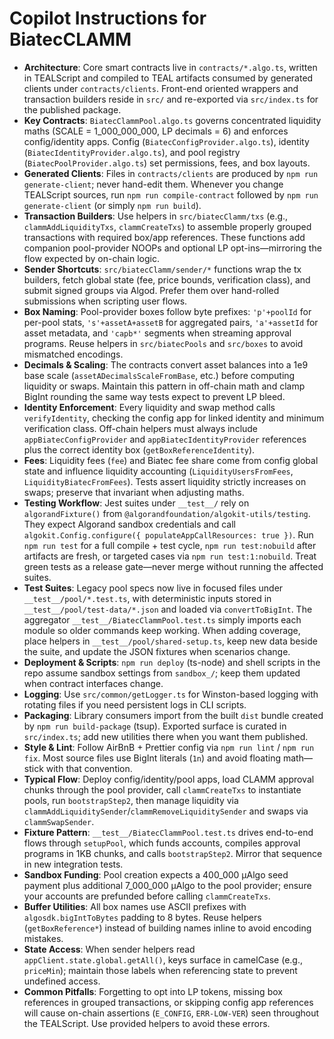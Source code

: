 # Copilot Instructions for BiatecCLAMM

- **Architecture**: Core smart contracts live in `contracts/*.algo.ts`, written in TEALScript and compiled to TEAL artifacts consumed by generated clients under `contracts/clients`. Front-end oriented wrappers and transaction builders reside in `src/` and re-exported via `src/index.ts` for the published package.
- **Key Contracts**: `BiatecClammPool.algo.ts` governs concentrated liquidity maths (SCALE = 1_000_000_000, LP decimals = 6) and enforces config/identity apps. Config (`BiatecConfigProvider.algo.ts`), identity (`BiatecIdentityProvider.algo.ts`), and pool registry (`BiatecPoolProvider.algo.ts`) set permissions, fees, and box layouts.
- **Generated Clients**: Files in `contracts/clients` are produced by `npm run generate-client`; never hand-edit them. Whenever you change TEALScript sources, run `npm run compile-contract` followed by `npm run generate-client` (or simply `npm run build`).
- **Transaction Builders**: Use helpers in `src/biatecClamm/txs` (e.g., `clammAddLiquidityTxs`, `clammCreateTxs`) to assemble properly grouped transactions with required box/app references. These functions add companion pool-provider NOOPs and optional LP opt-ins—mirroring the flow expected by on-chain logic.
- **Sender Shortcuts**: `src/biatecClamm/sender/*` functions wrap the tx builders, fetch global state (fee, price bounds, verification class), and submit signed groups via Algod. Prefer them over hand-rolled submissions when scripting user flows.
- **Box Naming**: Pool-provider boxes follow byte prefixes: `'p'+poolId` for per-pool stats, `'s'+assetA+assetB` for aggregated pairs, `'a'+assetId` for asset metadata, and `'capb*'` segments when streaming approval programs. Reuse helpers in `src/biatecPools` and `src/boxes` to avoid mismatched encodings.
- **Decimals & Scaling**: The contracts convert asset balances into a 1e9 base scale (`assetADecimalsScaleFromBase`, etc.) before computing liquidity or swaps. Maintain this pattern in off-chain math and clamp BigInt rounding the same way tests expect to prevent LP bleed.
- **Identity Enforcement**: Every liquidity and swap method calls `verifyIdentity`, checking the config app for linked identity and minimum verification class. Off-chain helpers must always include `appBiatecConfigProvider` and `appBiatecIdentityProvider` references plus the correct identity box (`getBoxReferenceIdentity`).
- **Fees**: Liquidity fees (`fee`) and Biatec fee share come from config global state and influence liquidity accounting (`LiquidityUsersFromFees`, `LiquidityBiatecFromFees`). Tests assert liquidity strictly increases on swaps; preserve that invariant when adjusting maths.
- **Testing Workflow**: Jest suites under `__test__/` rely on `algorandFixture()` from `@algorandfoundation/algokit-utils/testing`. They expect Algorand sandbox credentials and call `algokit.Config.configure({ populateAppCallResources: true })`. Run `npm run test` for a full compile + test cycle, `npm run test:nobuild` after artifacts are fresh, or targeted cases via `npm run test:1:nobuild`. Treat green tests as a release gate—never merge without running the affected suites.
- **Test Suites**: Legacy pool specs now live in focused files under `__test__/pool/*.test.ts`, with deterministic inputs stored in `__test__/pool/test-data/*.json` and loaded via `convertToBigInt`. The aggregator `__test__/BiatecClammPool.test.ts` simply imports each module so older commands keep working. When adding coverage, place helpers in `__test__/pool/shared-setup.ts`, keep new data beside the suite, and update the JSON fixtures when scenarios change.
- **Deployment & Scripts**: `npm run deploy` (ts-node) and shell scripts in the repo assume sandbox settings from `sandbox_/`; keep them updated when contract interfaces change.
- **Logging**: Use `src/common/getLogger.ts` for Winston-based logging with rotating files if you need persistent logs in CLI scripts.
- **Packaging**: Library consumers import from the built `dist` bundle created by `npm run build-package` (tsup). Exported surface is curated in `src/index.ts`; add new utilities there when you want them published.
- **Style & Lint**: Follow AirBnB + Prettier config via `npm run lint` / `npm run fix`. Most source files use BigInt literals (`1n`) and avoid floating math—stick with that convention.
- **Typical Flow**: Deploy config/identity/pool apps, load CLAMM approval chunks through the pool provider, call `clammCreateTxs` to instantiate pools, run `bootstrapStep2`, then manage liquidity via `clammAddLiquiditySender`/`clammRemoveLiquiditySender` and swaps via `clammSwapSender`.
- **Fixture Pattern**: `__test__/BiatecClammPool.test.ts` drives end-to-end flows through `setupPool`, which funds accounts, compiles approval programs in 1KB chunks, and calls `bootstrapStep2`. Mirror that sequence in new integration tests.
- **Sandbox Funding**: Pool creation expects a 400_000 µAlgo seed payment plus additional 7_000_000 µAlgo to the pool provider; ensure your accounts are prefunded before calling `clammCreateTxs`.
- **Buffer Utilities**: All box names use ASCII prefixes with `algosdk.bigIntToBytes` padding to 8 bytes. Reuse helpers (`getBoxReference*`) instead of building names inline to avoid encoding mistakes.
- **State Access**: When sender helpers read `appClient.state.global.getAll()`, keys surface in camelCase (e.g., `priceMin`); maintain those labels when referencing state to prevent undefined access.
- **Common Pitfalls**: Forgetting to opt into LP tokens, missing box references in grouped transactions, or skipping config app references will cause on-chain assertions (`E_CONFIG`, `ERR-LOW-VER`) seen throughout the TEALScript. Use provided helpers to avoid these errors.
